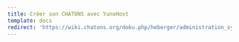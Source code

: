 ```yaml
---
title: Créer son CHATONS avec YunoHost
template: docs
redirect: 'https://wiki.chatons.org/doku.php/heberger/administration_systeme/yunohost'
---
```

